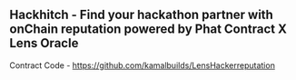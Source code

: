 ## Hackhitch - Find your hackathon partner with onChain reputation powered by Phat Contract X Lens Oracle

Contract Code - https://github.com/kamalbuilds/LensHackerreputation